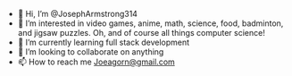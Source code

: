 - 👋 Hi, I’m @JosephArmstrong314
- 👀 I’m interested in video games, anime, math, science, food, badminton, and jigsaw puzzles. Oh, and of course all things computer science!
- 🌱 I’m currently learning full stack development
- 💞️ I’m looking to collaborate on anything
- 📫 How to reach me Joeagorn@gmail.com

<!---
JosephArmstrong314/JosephArmstrong314 is a ✨ special ✨ repository because its `README.md` (this file) appears on your GitHub profile.
You can click the Preview link to take a look at your changes.
--->
